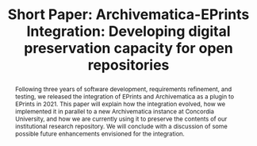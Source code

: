 ---
abstract: 'Following three years of software development, requirements refinement,
  and testing, we released the integration of EPrints and Archivematica as a plugin
  to EPrints in 2021. This paper will explain how the integration evolved, how we
  implemented it in parallel to a new Archivematica instance at Concordia University,
  and how we are currently using it to preserve the contents of our institutional
  research repository. We will conclude with a discussion of some possible future
  enhancements envisioned for the integration. '
creators:
- Lake, Sarah
date: null
document_url: https://az659834.vo.msecnd.net/eventsairwesteuprod/production-inconference-public/3fdfc65388be4ea4bd55c95cf6790cf4
grand_parent: iPRES
institutions:
- Concordia University
keywords:
- digital repositories
- integration
- eprints
- archivematica
landing_page_url: null
language: eng
layout: publication
license: CC-BY 4.0 International
notes_url: null
parent: iPRES 2022
publication_type: short paper
size: null
slides_url: null
source_name: iPRES
title: 'Short Paper: Archivematica-EPrints Integration: Developing digital preservation
  capacity for open repositories '
year: 2022
---